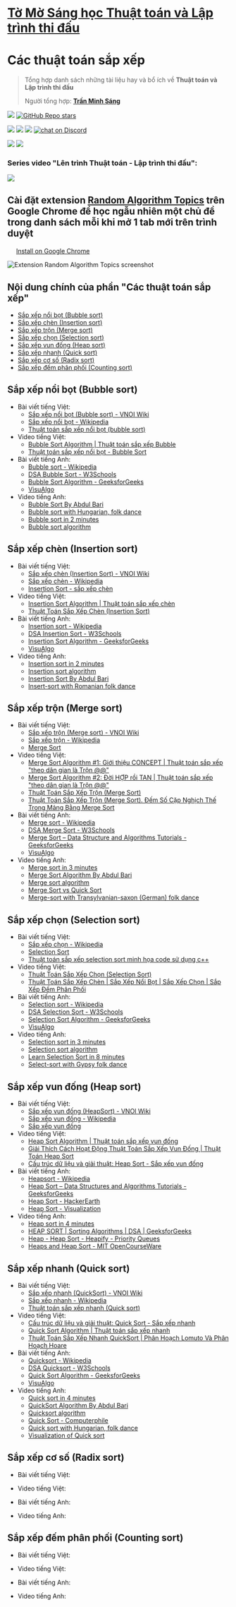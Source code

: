 # [Tờ Mờ Sáng học Thuật toán và Lập trình thi đấu](/README.md)

# Các thuật toán sắp xếp

> Tổng hợp danh sách những tài liệu hay và bổ ích về **Thuật toán và Lập trình thi đấu**
> 
> Người tổng hợp: **[Trần Minh Sáng](https://www.facebook.com/sangtran.04/)**

<p align="left">
  <a href="#"><img src="https://img.shields.io/endpoint?url=https%3A%2F%2Fhits.dwyl.com%2Ftmsanghoclaptrinh%2Ftmsang-hoc-thuat-toan.json&label=visitors&color=blue"></a>
  <a href="#"><img alt="GitHub Repo stars" src="https://img.shields.io/github/stars/tmsanghoclaptrinh/tmsang-hoc-thuat-toan"></a>
</p>
<p align="left">
  <a href="https://github.com/tmsanghoclaptrinh"><img src="https://img.shields.io/badge/author-tmsanghoclaptrinh-41454A?logo=github&labelColor=grey"></a>
  <a href="https://facebook.com/clb.it.ngoctao"><img src="https://img.shields.io/badge/facebook-clb.it.ngoctao-41454A?logo=facebook&logoColor=white&labelColor=blue"></a>
  <a href="https://www.youtube.com/@tmsanghoclaptrinh"><img src="https://img.shields.io/badge/youtube-tmsanghoclaptrinh-41454A?logo=youtube&logoColor=white&labelColor=red"></a>
  <a href="https://discord.gg/ajXr5kRKkk"><img src="https://img.shields.io/discord/994125923819458590?logo=discord&logoColor=white&labelColor=5865F2&color=green" alt="chat on Discord"></a>
</p>
<p align="left">
  <a href="https://tmsanghoclaptrinh.com"><img src="https://img.shields.io/badge/blog-tmsanghoclaptrinh.com-white"></a>
  <a href="https://dev.to/tmsanghoclaptrinh"><img src="https://img.shields.io/badge/dev.to-tmsanghoclaptrinh-white"></a>
</p>

### Series video "Lên trình Thuật toán - Lập trình thi đấu": 

[![](https://markdown-videos-api.jorgenkh.no/youtube/AgwnOQbJVvU)](https://www.youtube.com/watch?v=AgwnOQbJVvU&list=PLqfkD788zZGCjhbJsmyhInVAhHBSV8Gqg&index=1)

## Cài đặt extension [Random Algorithm Topics](https://chromewebstore.google.com/detail/random-algorithm-topics/cfbnefdpfhohjhehglbjkchobnaknbkm) trên Google Chrome để học ngẫu nhiên một chủ đề trong danh sách mỗi khi mở 1 tab mới trên trình duyệt

<img src="../media/chrome_logo.png" height=16/> [Install on Google Chrome](https://chromewebstore.google.com/detail/random-algorithm-topics/cfbnefdpfhohjhehglbjkchobnaknbkm)

<img src="../media/screenshot.jpeg" alt="Extension Random Algorithm Topics screenshot">

## Nội dung chính của phần "Các thuật toán sắp xếp"

- [Sắp xếp nổi bọt (Bubble sort)](#sắp-xếp-nổi-bọt-bubble-sort)
- [Sắp xếp chèn (Insertion sort)](#sắp-xếp-chèn-insertion-sort)
- [Sắp xếp trộn (Merge sort)](#sắp-xếp-trộn-merge-sort)
- [Sắp xếp chọn (Selection sort)](#sắp-xếp-chọn-selection-sort)
- [Sắp xếp vun đống (Heap sort)](#sắp-xếp-vun-đống-heap-sort)
- [Sắp xếp nhanh (Quick sort)](#sắp-xếp-nhanh-quick-sort)
- [Sắp xếp cơ số (Radix sort)](#sắp-xếp-cơ-số-radix-sort)
- [Sắp xếp đếm phân phối (Counting sort)](#sắp-xếp-đếm-phân-phối-counting-sort)

## Sắp xếp nổi bọt (Bubble sort)

- Bài viết tiếng Việt:
    - [Sắp xếp nổi bọt (Bubble sort) - VNOI Wiki](https://wiki.vnoi.info/algo/basic/sorting#s%E1%BA%AFp-x%E1%BA%BFp-n%E1%BB%95i-b%E1%BB%8Dt-bubble-sort)
    - [Sắp xếp nổi bọt - Wikipedia](https://vi.wikipedia.org/wiki/S%E1%BA%AFp_x%E1%BA%BFp_n%E1%BB%95i_b%E1%BB%8Dt)
    - [Thuật toán sắp xếp nổi bọt (bubble sort)](https://viblo.asia/p/thuat-toan-sap-xep-noi-bot-bubble-sort-m68Z0exQlkG)
- Video tiếng Việt:
    - [Bubble Sort Algorithm | Thuật toán sắp xếp Bubble](https://www.youtube.com/watch?v=KsbdeXLau08)
    - [Thuật toán sắp xếp nổi bọt - Bubble Sort](https://www.youtube.com/watch?v=R06eV02zg6A)
- Bài viết tiếng Anh:
    - [Bubble sort - Wikipedia](https://en.wikipedia.org/wiki/Bubble_sort)
    - [DSA Bubble Sort - W3Schools](https://www.w3schools.com/dsa/dsa_algo_bubblesort.php)
    - [Bubble Sort Algorithm - GeeksforGeeks](https://www.geeksforgeeks.org/bubble-sort-algorithm/)
    - [VisuAlgo](https://visualgo.net/en/sorting?slide=1)
- Video tiếng Anh:
    - [Bubble Sort By Abdul Bari](https://www.youtube.com/watch?v=p__ETf2CKY4)
    - [Bubble sort with Hungarian, folk dance](https://www.youtube.com/watch?v=Iv3vgjM8Pv4)
    - [Bubble sort in 2 minutes](https://www.youtube.com/watch?v=xli_FI7CuzA)
    - [Bubble sort algorithm](https://www.youtube.com/watch?v=Jdtq5uKz-w4)

## Sắp xếp chèn (Insertion sort)

- Bài viết tiếng Việt:
  - [Sắp xếp chèn (Insertion Sort) - VNOI Wiki](https://wiki.vnoi.info/algo/basic/sorting#s%E1%BA%AFp-x%E1%BA%BFp-ch%C3%A8n-insertion-sort)
  - [Sắp xếp chèn - Wikipedia](https://vi.wikipedia.org/wiki/S%E1%BA%AFp_x%E1%BA%BFp_ch%C3%A8n)
  - [Insertion Sort - sắp xếp chèn](https://viblo.asia/p/sap-xep-chen-sap-xep-chon-va-sap-xep-tron-Do754zX4ZM6#_ii-insertion-sort---sap-xep-chen-1)
- Video tiếng Việt:
  - [Insertion Sort Algorithm | Thuật toán sắp xếp chèn](https://www.youtube.com/watch?v=IWT-Uoz_Sb8)
  - [Thuật Toán Sắp Xếp Chèn (Insertion Sort)](https://www.youtube.com/watch?v=R5IcI6Ni8IY)
- Bài viết tiếng Anh:
  - [Insertion sort - Wikipedia](https://en.wikipedia.org/wiki/Insertion_sort)
  - [DSA Insertion Sort - W3Schools](https://www.w3schools.com/dsa/dsa_algo_insertionsort.php)
  - [Insertion Sort Algorithm - GeeksforGeeks](https://www.geeksforgeeks.org/insertion-sort-algorithm/)
  - [VisuAlgo](https://visualgo.net/en/sorting?slide=9)
- Video tiếng Anh:
  - [Insertion sort in 2 minutes](https://www.youtube.com/watch?v=JU767SDMDvA)
  - [Insertion sort algorithm](https://www.youtube.com/watch?v=i-SKeOcBwko)
  - [Insertion Sort By Abdul Bari](https://www.youtube.com/watch?v=oTICKmJhLXI)
  - [Insert-sort with Romanian folk dance](https://www.youtube.com/watch?v=EdIKIf9mHk0)

## Sắp xếp trộn (Merge sort)

- Bài viết tiếng Việt:
  - [Sắp xếp trộn (Merge sort) - VNOI Wiki](https://wiki.vnoi.info/algo/basic/sorting#s%E1%BA%AFp-x%E1%BA%BFp-tr%E1%BB%99n-merge-sort)
  - [Sắp xếp trộn - Wikipedia](https://vi.wikipedia.org/wiki/S%E1%BA%AFp_x%E1%BA%BFp_tr%E1%BB%99n)
  - [Merge Sort](https://viblo.asia/p/merge-sort-38X4ENAoJN2)
- Video tiếng Việt:
  - [Merge Sort Algorithm #1: Giới thiệu CONCEPT | Thuật toán sắp xếp "theo dân gian là Trộn @@"](https://www.youtube.com/watch?v=f2nTwlZiuMI)
  - [Merge Sort Algorithm #2: Đời HỢP rồi TAN | Thuật toán sắp xếp "theo dân gian là Trộn @@"](https://www.youtube.com/watch?v=Pq5y-MzBdWs)
  - [Thuật Toán Sắp Xếp Trộn (Merge Sort)](https://www.youtube.com/watch?v=EvmFg_wZMD8)
  - [Thuật Toán Sắp Xếp Trộn (Merge Sort). Đếm Số Cặp Nghịch Thế Trong Mảng Bằng Merge Sort](https://www.youtube.com/watch?v=hTHO1Mprj8g)
- Bài viết tiếng Anh:
  - [Merge sort - Wikipedia](https://en.wikipedia.org/wiki/Merge_sort)
  - [DSA Merge Sort - W3Schools](https://www.w3schools.com/dsa/dsa_algo_mergesort.php)
  - [Merge Sort – Data Structure and Algorithms Tutorials - GeeksforGeeks](https://www.geeksforgeeks.org/merge-sort/)
  - [VisuAlgo](https://visualgo.net/en/sorting?slide=11)
- Video tiếng Anh:
  - [Merge sort in 3 minutes](https://www.youtube.com/watch?v=4VqmGXwpLqc)
  - [Merge Sort Algorithm By Abdul Bari](https://www.youtube.com/watch?v=mB5HXBb_HY8)
  - [Merge sort algorithm](https://www.youtube.com/watch?v=TzeBrDU-JaY)
  - [Merge Sort vs Quick Sort](https://www.youtube.com/watch?v=es2T6KY45cA)
  - [Merge-sort with Transylvanian-saxon (German) folk dance](https://www.youtube.com/watch?v=dENca26N6V4)

## Sắp xếp chọn (Selection sort)

- Bài viết tiếng Việt:
  - [Sắp xếp chọn - Wikipedia](https://vi.wikipedia.org/wiki/S%E1%BA%AFp_x%E1%BA%BFp_ch%E1%BB%8Dn)
  - [Selection Sort](https://viblo.asia/p/selection-sort-AZoJjXG7VY7)
  - [Thuật toán sắp xếp selection sort minh họa code sử dụng c++](https://blog.luyencode.net/thuat-toan-sap-xep-selection-sort/)
- Video tiếng Việt:
  - [Thuật Toán Sắp Xếp Chọn (Selection Sort)](https://www.youtube.com/watch?v=XnwIziGYOFY)
  - [Thuật Toán Sắp Xếp Chèn | Sắp Xếp Nổi Bọt | Sắp Xếp Chọn | Sắp Xếp Đếm Phân Phối](https://www.youtube.com/watch?v=FllEXZV1Z58)
- Bài viết tiếng Anh:
  - [Selection sort - Wikipedia](https://en.wikipedia.org/wiki/Selection_sort)
  - [DSA Selection Sort - W3Schools](https://www.w3schools.com/dsa/dsa_algo_selectionsort.php)
  - [Selection Sort Algorithm - GeeksforGeeks](https://www.geeksforgeeks.org/selection-sort-algorithm-2/)
  - [VisuAlgo](https://visualgo.net/en/sorting?slide=8)
- Video tiếng Anh:
  - [Selection sort in 3 minutes](https://www.youtube.com/watch?v=g-PGLbMth_g)
  - [Selection sort algorithm](https://www.youtube.com/watch?v=GUDLRan2DWM)
  - [Learn Selection Sort in 8 minutes](https://www.youtube.com/watch?v=EwjnF7rFLns)
  - [Select-sort with Gypsy folk dance](https://www.youtube.com/watch?v=0-W8OEwLebQ)

## Sắp xếp vun đống (Heap sort)

- Bài viết tiếng Việt:
  - [Sắp xếp vun đống (HeapSort) - VNOI Wiki](https://wiki.vnoi.info/algo/basic/sorting#s%E1%BA%AFp-x%E1%BA%BFp-vun-%C4%91%E1%BB%91ng-heapsort)
  - [Sắp xếp vun đống - Wikipedia](https://vi.wikipedia.org/wiki/S%E1%BA%AFp_x%E1%BA%BFp_vun_%C4%91%E1%BB%91ng)
  - [Sắp xếp vun đống](https://viblo.asia/p/sap-xep-vun-dong-63vKjeYk52R)
- Video tiếng Việt:
  - [Heap Sort Algorithm | Thuật toán sắp xếp vun đống](https://www.youtube.com/watch?v=Dr6DdLDsE-4)
  - [Giải Thích Cách Hoạt Động Thuật Toán Sắp Xếp Vun Đống | Thuật Toán Heap Sort](https://www.youtube.com/watch?v=XFI96Z7i3LE)
  - [Cấu trúc dữ liệu và giải thuật: Heap Sort - Sắp xếp vun đống](https://www.youtube.com/watch?v=-A3AFoS_NDI)
- Bài viết tiếng Anh:
  - [Heapsort - Wikipedia](https://en.wikipedia.org/wiki/Heapsort)
  - [Heap Sort – Data Structures and Algorithms Tutorials - GeeksforGeeks](https://www.geeksforgeeks.org/heap-sort/)
  - [Heap Sort - HackerEarth](https://www.hackerearth.com/practice/algorithms/sorting/heap-sort/tutorial/)
  - [Heap Sort - Visualization](https://www.cs.usfca.edu/~galles/visualization/HeapSort.html)
- Video tiếng Anh:
  - [Heap sort in 4 minutes](https://www.youtube.com/watch?v=2DmK_H7IdTo)
  - [HEAP SORT | Sorting Algorithms | DSA | GeeksforGeeks](https://www.youtube.com/watch?v=MtQL_ll5KhQ)
  - [Heap - Heap Sort - Heapify - Priority Queues](https://www.youtube.com/watch?v=HqPJF2L5h9U)
  - [Heaps and Heap Sort - MIT OpenCourseWare](https://www.youtube.com/watch?v=B7hVxCmfPtM)

## Sắp xếp nhanh (Quick sort)

- Bài viết tiếng Việt:
  - [Sắp xếp nhanh (QuickSort) - VNOI Wiki](https://wiki.vnoi.info/algo/basic/sorting#s%E1%BA%AFp-x%E1%BA%BFp-nhanh-quicksort)
  - [Sắp xếp nhanh - Wikipedia](https://vi.wikipedia.org/wiki/S%E1%BA%AFp_x%E1%BA%BFp_nhanh)
  - [Thuật toán sắp xếp nhanh (Quick sort)](https://viblo.asia/p/thuat-toan-sap-xep-nhanh-quick-sort-eW65G6ROlDO)
- Video tiếng Việt:
  - [Cấu trúc dữ liệu và giải thuật: Quick Sort - Sắp xếp nhanh](https://www.youtube.com/watch?v=qjvx0Ge7aos)
  - [Quick Sort Algorithm | Thuật toán sắp xếp nhanh](https://www.youtube.com/watch?v=x1BMc7MEjnk)
  - [Thuật Toán Sắp Xếp Nhanh QuickSort | Phân Hoạch Lomuto Và Phân Hoạch Hoare](https://www.youtube.com/watch?v=eT9Epyf0XLM)
- Bài viết tiếng Anh:
  - [Quicksort - Wikipedia](https://en.wikipedia.org/wiki/Quicksort)
  - [DSA Quicksort - W3Schools](https://www.w3schools.com/dsa/dsa_algo_quicksort.php)
  - [Quick Sort Algorithm - GeeksforGeeks](https://www.geeksforgeeks.org/quick-sort-algorithm/)
  - [VisuAlgo](https://visualgo.net/en/sorting?slide=12)
- Video tiếng Anh:
  - [Quick sort in 4 minutes](https://www.youtube.com/watch?v=Hoixgm4-P4M)
  - [QuickSort Algorithm By Abdul Bari](https://www.youtube.com/watch?v=7h1s2SojIRw)
  - [Quicksort algorithm](https://www.youtube.com/watch?v=COk73cpQbFQ)
  - [Quick Sort - Computerphile](https://www.youtube.com/watch?v=XE4VP_8Y0BU)
  - [Quick sort with Hungarian, folk dance](https://www.youtube.com/watch?v=3San3uKKHgg)
  - [Visualization of Quick sort](https://www.youtube.com/watch?v=aXXWXz5rF64)

## Sắp xếp cơ số (Radix sort)

- Bài viết tiếng Việt:

- Video tiếng Việt:

- Bài viết tiếng Anh:

- Video tiếng Anh:

## Sắp xếp đếm phân phối (Counting sort)

- Bài viết tiếng Việt:

- Video tiếng Việt:

- Bài viết tiếng Anh:

- Video tiếng Anh: